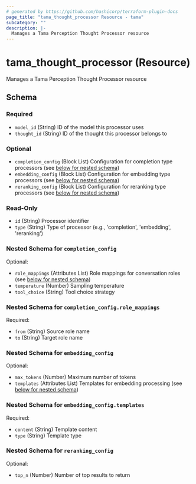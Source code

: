 ```yaml
---
# generated by https://github.com/hashicorp/terraform-plugin-docs
page_title: "tama_thought_processor Resource - tama"
subcategory: ""
description: |-
  Manages a Tama Perception Thought Processor resource
---
```


# tama_thought_processor (Resource)

Manages a Tama Perception Thought Processor resource



<!-- schema generated by tfplugindocs -->
## Schema

### Required

- `model_id` (String) ID of the model this processor uses
- `thought_id` (String) ID of the thought this processor belongs to

### Optional

- `completion_config` (Block List) Configuration for completion type processors (see [below for nested schema](#nestedblock--completion_config))
- `embedding_config` (Block List) Configuration for embedding type processors (see [below for nested schema](#nestedblock--embedding_config))
- `reranking_config` (Block List) Configuration for reranking type processors (see [below for nested schema](#nestedblock--reranking_config))

### Read-Only

- `id` (String) Processor identifier
- `type` (String) Type of processor (e.g., 'completion', 'embedding', 'reranking')

<a id="nestedblock--completion_config"></a>
### Nested Schema for `completion_config`

Optional:

- `role_mappings` (Attributes List) Role mappings for conversation roles (see [below for nested schema](#nestedatt--completion_config--role_mappings))
- `temperature` (Number) Sampling temperature
- `tool_choice` (String) Tool choice strategy

<a id="nestedatt--completion_config--role_mappings"></a>
### Nested Schema for `completion_config.role_mappings`

Required:

- `from` (String) Source role name
- `to` (String) Target role name



<a id="nestedblock--embedding_config"></a>
### Nested Schema for `embedding_config`

Optional:

- `max_tokens` (Number) Maximum number of tokens
- `templates` (Attributes List) Templates for embedding processing (see [below for nested schema](#nestedatt--embedding_config--templates))

<a id="nestedatt--embedding_config--templates"></a>
### Nested Schema for `embedding_config.templates`

Required:

- `content` (String) Template content
- `type` (String) Template type



<a id="nestedblock--reranking_config"></a>
### Nested Schema for `reranking_config`

Optional:

- `top_n` (Number) Number of top results to return

